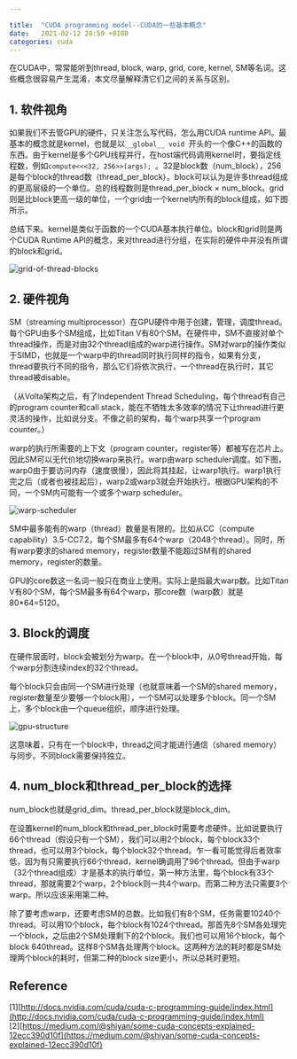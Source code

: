 ```yaml
---

title:  "CUDA programming model--CUDA的一些基本概念"
date:   2021-02-12 20:59 +0100
categories: cuda
---
```


在CUDA中，常常能听到thread, block, warp, grid, core, kernel, SM等名词。这些概念很容易产生混淆，本文尽量解释清它们之间的关系与区别。  

## 1. 软件视角
如果我们不去管GPU的硬件，只关注怎么写代码，怎么用CUDA runtime API。最基本的概念就是kernel，也就是以```__global__ void ```开头的一个像C++的函数的东西。由于kernel是多个GPU线程并行，在host端代码调用kernel时，要指定线程数，例如```compute<<<32, 256>>(args); ```。32是block数（num_block），256是每个block的thread数（thread_per_block）。block可以认为是许多thread组成的更高层级的一个单位。总的线程数则是thread_per_block × num_block。grid则是比block更高一级的单位，一个grid由一个kernel内所有的block组成，如下图所示。

总结下来。kernel是类似于函数的一个CUDA基本执行单位。block和grid则是两个CUDA Runtime API的概念，来对thread进行分组，在实际的硬件中并没有所谓的block和grid。

![grid-of-thread-blocks](https://i.ibb.co/jb8p8Sg/grid-of-thread-blocks.png)

## 2. 硬件视角

SM（streaming multiprocessor）在GPU硬件中用于创建，管理，调度thread。每个GPU由多个SM组成，比如Titan V有80个SM。在硬件中，SM不直接对单个thread操作，而是对由32个thread组成的warp进行操作。SM对warp的操作类似于SIMD，也就是一个warp中的thread同时执行同样的指令，如果有分支，thread要执行不同的指令，那么它们将依次执行，一个thread在执行时，其它thread被disable。

（从Volta架构之后，有了Independent Thread Scheduling，每个thread有自己的program counter和call stack，能在不牺牲太多效率的情况下让thread进行更灵活的操作，比如说分支。不像之前的架构，每个warp共享一个program counter。）

warp的执行所需要的上下文（program counter，register等）都被写在芯片上。因此SM可以无代价地切换warp来执行。warp由warp scheduler调度。如下图，warp0由于要访问内存（速度很慢），因此将其挂起，让warp1执行。warp1执行完之后（或者也被挂起后），warp2或warp3就会开始执行。根据GPU架构的不同，一个SM内可能有一个或多个warp scheduler。

![warp-scheduler](https://i.ibb.co/M8JP1d3/20210212195249.jpg)

SM中最多能有的warp（thread）数量是有限的。比如从CC（compute capability）3.5-CC7.2，每个SM最多有64个warp（2048个thread）。同时，所有warp要求的shared memory，register数量不能超过SM有的shared memory，register的数量。

GPU的core数这一名词一般只在商业上使用。实际上是指最大warp数。比如Titan V有80个SM，每个SM最多有64个warp，那core数（warp数）就是80*64=5120。

## 3. Block的调度

在硬件层面时，block会被划分为warp。在一个block中，从0号thread开始，每个warp分割连续index的32个thread。

每个block只会由同一个SM进行处理（也就意味着一个SM的shared memory，register数量至少要够一个block用），一个SM可以处理多个block。同一个SM上，多个block由一个queue组织，顺序进行处理。

![gpu-structure](https://i.ibb.co/xXz69Vd/20210212204242.jpg)

这意味着，只有在一个block中，thread之间才能进行通信（shared memory）与同步。不同block需要保持独立。

## 4. num_block和thread_per_block的选择

num_block也就是grid_dim。thread_per_block就是block_dim。

在设置kernel的num_block和thread_per_block时需要考虑硬件。比如说要执行66个thread（假设只有一个SM），我们可以用2个block，每个block33个thread，也可以用3个block，每个block32个thread。乍一看可能觉得后者效率低，因为有只需要执行66个thread，kernel确调用了96个thread。但由于warp（32个thread组成）才是基本的执行单位，第一种方法里，每个block有33个thread，那就需要2个warp，2个block则一共4个warp。而第二种方法只需要3个warp。所以应该采用第二种。

除了要考虑warp，还要考虑SM的总数。比如我们有8个SM，任务需要10240个thread。可以用10个block，每个block有1024个thread。那首先8个SM各处理完一个block，之后由2个SM处理剩下的2个block。我们也可以用16个block，每个block 640thread。这样8个SM各处理两个block。这两种方法的耗时都是SM处理两个block的耗时，但第二种的block size更小，所以总耗时更短。

## Reference

\[1\][http://docs.nvidia.com/cuda/cuda-c-programming-guide/index.html](http://docs.nvidia.com/cuda/cuda-c-programming-guide/index.html)  
\[2\][https://medium.com/@shiyan/some-cuda-concepts-explained-12ecc390d10f](https://medium.com/@shiyan/some-cuda-concepts-explained-12ecc390d10f)
